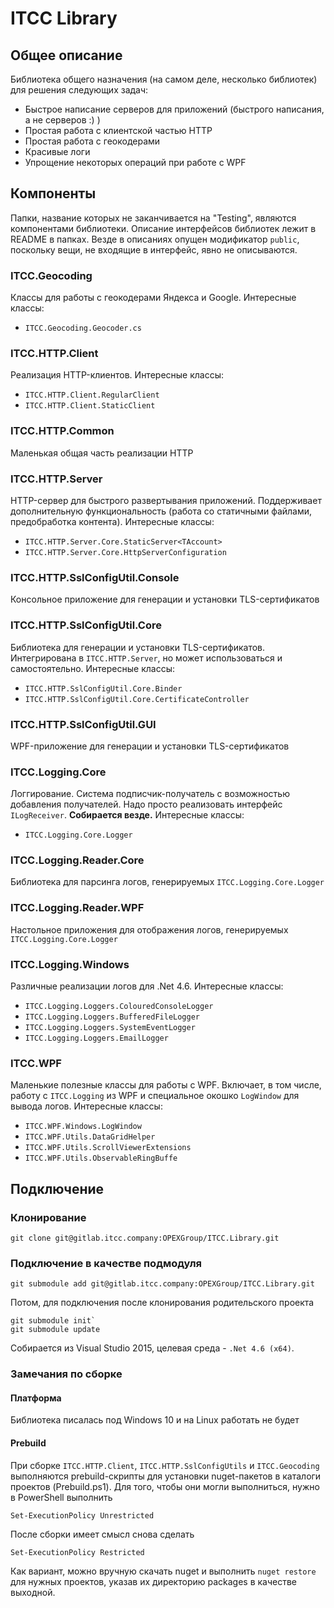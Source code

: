 # ITCC Library

## Общее описание

Библиотека общего назначения (на самом деле, несколько библиотек) для решения следующих задач:

* Быстрое написание серверов для приложений (быстрого написания, а не серверов :) )  
* Простая работа с клиентской частью HTTP  
* Простая работа с геокодерами  
* Красивые логи  
* Упрощение некоторых операций при работе с WPF  

## Компоненты

Папки, название которых не заканчивается на "Testing", являются компонентами библиотеки.
Описание интерфейсов библиотек лежит в README в папках.
Везде в описаниях опущен модификатор `public`, поскольку вещи, не входящие в интерфейс, явно не описываются.

### ITCC.Geocoding

Классы для работы с геокодерами Яндекса и Google. Интересные классы:

* `ITCC.Geocoding.Geocoder.cs`

### ITCC.HTTP.Client

Реализация HTTP-клиентов. Интересные классы:

* `ITCC.HTTP.Client.RegularClient`  
* `ITCC.HTTP.Client.StaticClient`  

### ITCC.HTTP.Common

Маленькая общая часть реализации HTTP

### ITCC.HTTP.Server

HTTP-сервер для быстрого развертывания приложений. 
Поддерживает дополнительную функциональность (работа со статичными файлами, предобработка контента).
Интересные классы:

* `ITCC.HTTP.Server.Core.StaticServer<TAccount>`  
* `ITCC.HTTP.Server.Core.HttpServerConfiguration` 

### ITCC.HTTP.SslConfigUtil.Console

Консольное приложение для генерации и установки TLS-сертификатов  

### ITCC.HTTP.SslConfigUtil.Core

Библиотека для генерации и установки TLS-сертификатов. 
Интегрирована в `ITCC.HTTP.Server`, но может использоваться и самостоятельно. 
Интересные классы:

* `ITCC.HTTP.SslConfigUtil.Core.Binder`  
* `ITCC.HTTP.SslConfigUtil.Core.CertificateController`  

### ITCC.HTTP.SslConfigUtil.GUI

WPF-приложение для генерации и установки TLS-сертификатов  

### ITCC.Logging.Core

Логгирование. Система подписчик-получатель с возможностью добавления получателей. Надо просто реализовать интерфейс `ILogReceiver`. **Собирается везде.** Интересные классы:

* `ITCC.Logging.Core.Logger`

### ITCC.Logging.Reader.Core

Библиотека для парсинга логов, генерируемых `ITCC.Logging.Core.Logger`  

### ITCC.Logging.Reader.WPF

Настольное приложения для отображения логов, генерируемых `ITCC.Logging.Core.Logger`  

### ITCC.Logging.Windows

Различные реализации логов для .Net 4.6. Интересные классы:

* `ITCC.Logging.Loggers.ColouredConsoleLogger`  
* `ITCC.Logging.Loggers.BufferedFileLogger`  
* `ITCC.Logging.Loggers.SystemEventLogger`  
* `ITCC.Logging.Loggers.EmailLogger`  

### ITCC.WPF

Маленькие полезные классы для работы с WPF. Включает, в том числе, работу с `ITCC.Logging` из WPF и специальное окошко `LogWindow` для вывода логов. Интересные классы:  

* `ITCC.WPF.Windows.LogWindow`  
* `ITCC.WPF.Utils.DataGridHelper`  
* `ITCC.WPF.Utils.ScrollViewerExtensions`  
* `ITCC.WPF.Utils.ObservableRingBuffe`  


## Подключение

### Клонирование

```
git clone git@gitlab.itcc.company:OPEXGroup/ITCC.Library.git
```

### Подключение в качестве подмодуля

```
git submodule add git@gitlab.itcc.company:OPEXGroup/ITCC.Library.git
```

Потом, для подключения после клонирования родительского проекта

```
git submodule init`
git submodule update
```

Собирается из Visual Studio 2015, целевая среда - `.Net 4.6 (x64)`.

### Замечания по сборке

#### Платформа

Библиотека писалась под Windows 10 и на Linux работать не будет

#### Prebuild

При сборке `ITCC.HTTP.Client`, `ITCC.HTTP.SslConfigUtils` и `ITCC.Geocoding` выполняются prebuild-скрипты для установки nuget-пакетов в каталоги проектов (Prebuild.ps1).
Для того, чтобы они могли выполниться, нужно в PowerShell выполнить

```
Set-ExecutionPolicy Unrestricted
```

После сборки имеет смысл снова сделать

```
Set-ExecutionPolicy Restricted
```

Как вариант, можно вручную скачать nuget и выполнить `nuget restore` для нужных проектов, указав их директорию packages в качестве выходной.

